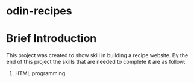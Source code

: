 # odin-recipes
# Brief Introduction

This project was created to show skill in building a recipe website.
By the end of this project the skills that are needed to complete it are as follow:

1. HTML programming
